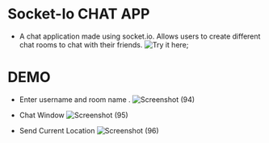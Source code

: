 # Socket-Io CHAT APP

- A chat application made using socket.io. Allows users to create different chat rooms to chat with their friends. ![Try it here](https://room-chat-app.herokuapp.com/);

# DEMO

- Enter username and room name .
  ![Screenshot (94)](https://user-images.githubusercontent.com/42304018/59152628-b4227d80-8a65-11e9-9121-334c2cb80219.png)

- Chat Window
  ![Screenshot (95)](https://user-images.githubusercontent.com/42304018/59152633-cc929800-8a65-11e9-8803-658f1a8b99bd.png)

- Send Current Location
  ![Screenshot (96)](https://user-images.githubusercontent.com/42304018/59152638-e633df80-8a65-11e9-84d2-187bf7f519f9.png)
